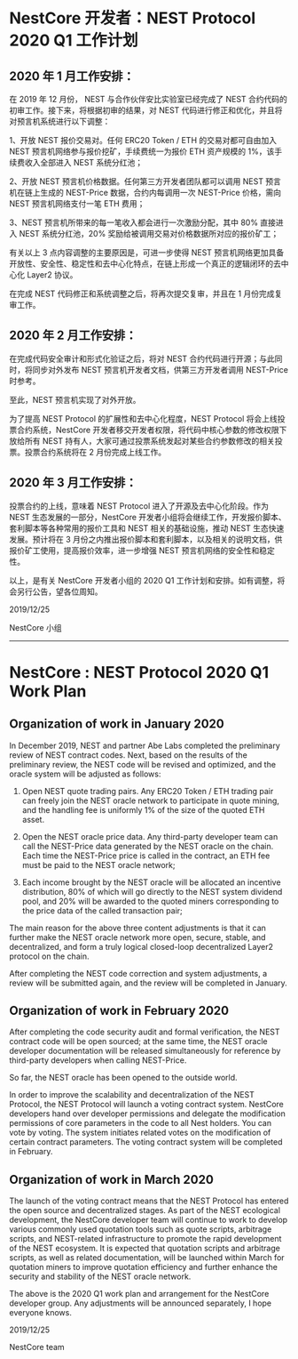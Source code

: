 # NestCore 开发者：NEST Protocol 2020 Q1 工作计划

## 2020 年 1 月工作安排：

在 2019 年 12 月份， NEST 与合作伙伴安比实验室已经完成了 NEST 合约代码的初审工作。接下来，将根据初审的结果，对 NEST 代码进行修正和优化，并且将对预言机系统进行以下调整：

1、开放 NEST 报价交易对。任何 ERC20 Token / ETH 的交易对都可自由加入 NEST 预言机网络参与报价挖矿，手续费统一为报价 ETH 资产规模的 1%，该手续费收入全部进入 NEST 系统分红池；

2、开放 NEST 预言机价格数据。任何第三方开发者团队都可以调用 NEST 预言机在链上生成的 NEST-Price 数据，合约内每调用一次 NEST-Price 价格，需向 NEST 预言机网络支付一笔 ETH 费用；

3、NEST 预言机所带来的每一笔收入都会进行一次激励分配，其中 80% 直接进入 NEST 系统分红池，20% 奖励给被调用交易对价格数据所对应的报价矿工；

有关以上 3 点内容调整的主要原因是，可进一步使得 NEST 预言机网络更加具备开放性、安全性、稳定性和去中心化特点，在链上形成一个真正的逻辑闭环的去中心化 Layer2 协议。

在完成 NEST 代码修正和系统调整之后，将再次提交复审，并且在 1 月份完成复审工作。

## 2020 年 2 月工作安排：

在完成代码安全审计和形式化验证之后，将对 NEST 合约代码进行开源；与此同时，将同步对外发布 NEST 预言机开发者文档，供第三方开发者调用 NEST-Price 时参考。

至此，NEST 预言机实现了对外开放。

为了提高 NEST Protocol 的扩展性和去中心化程度，NEST Protocol 将会上线投票合约系统，NestCore 开发者移交开发者权限，将代码中核心参数的修改权限下放给所有 NEST 持有人，大家可通过投票系统发起对某些合约参数修改的相关投票。投票合约系统将在 2 月份完成上线工作。

## 2020 年 3 月工作安排：

投票合约的上线，意味着 NEST Protocol 进入了开源及去中心化阶段。作为 NEST 生态发展的一部分，NestCore 开发者小组将会继续工作，开发报价脚本、套利脚本等各种常用的报价工具和 NEST 相关的基础设施，推动 NEST 生态快速发展。预计将在 3 月份之内推出报价脚本和套利脚本，以及相关的说明文档，供报价矿工使用，提高报价效率，进一步增强 NEST 预言机网络的安全性和稳定性。

以上，是有关 NestCore 开发者小组的 2020 Q1 工作计划和安排。如有调整，将会另行公告，望各位周知。

2019/12/25

NestCore 小组

---

# NestCore : NEST Protocol 2020 Q1 Work Plan

## Organization of work in January 2020

In December 2019, NEST and partner Abe Labs completed the preliminary review of NEST contract codes. Next, based on the results of the preliminary review, the NEST code will be revised and optimized, and the oracle system will be adjusted as follows:

1. Open NEST quote trading pairs. Any ERC20 Token / ETH trading pair can freely join the NEST oracle network to participate in quote mining, and the handling fee is uniformly 1% of the size of the quoted ETH asset.

2. Open the NEST oracle price data. Any third-party developer team can call the NEST-Price data generated by the NEST oracle on the chain. Each time the NEST-Price price is called in the contract, an ETH fee must be paid to the NEST oracle network;

3. Each income brought by the NEST oracle will be allocated an incentive distribution, 80% of which will go directly to the NEST system dividend pool, and 20% will be awarded to the quoted miners corresponding to the price data of the called transaction pair;

The main reason for the above three content adjustments is that it can further make the NEST oracle network more open, secure, stable, and decentralized, and form a truly logical closed-loop decentralized Layer2 protocol on the chain.

After completing the NEST code correction and system adjustments, a review will be submitted again, and the review will be completed in January.

## Organization of work in February 2020

After completing the code security audit and formal verification, the NEST contract code will be open sourced; at the same time, the NEST oracle developer documentation will be released simultaneously for reference by third-party developers when calling NEST-Price.

So far, the NEST oracle has been opened to the outside world.

In order to improve the scalability and decentralization of the NEST Protocol, the NEST Protocol will launch a voting contract system. NestCore developers hand over developer permissions and delegate the modification permissions of core parameters in the code to all Nest holders. You can vote by voting. The system initiates related votes on the modification of certain contract parameters. The voting contract system will be completed in February.

## Organization of work in March 2020

The launch of the voting contract means that the NEST Protocol has entered the open source and decentralized stages. As part of the NEST ecological development, the NestCore developer team will continue to work to develop various commonly used quotation tools such as quote scripts, arbitrage scripts, and NEST-related infrastructure to promote the rapid development of the NEST ecosystem. It is expected that quotation scripts and arbitrage scripts, as well as related documentation, will be launched within March for quotation miners to improve quotation efficiency and further enhance the security and stability of the NEST oracle network.

The above is the 2020 Q1 work plan and arrangement for the NestCore developer group. Any adjustments will be announced separately, I hope everyone knows.

2019/12/25

NestCore team

